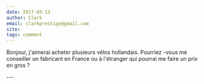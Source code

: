 ```yaml
---
date: 2017-05-13
author: Clark
email: clarkprestige@gmail.com
site: 
tags: comment
---
```


<p>Bonjour, j'aimerai acheter plusieurs vélos hollandais. Pourriez -vous me conseiller un fabricant en France ou à l'étranger qui pourrai me faire un prix en gros ?</p>
---